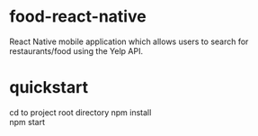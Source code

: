 # food-react-native
React Native mobile application which allows users to search for restaurants/food using the Yelp API.
# quickstart
cd to project root directory
npm install
<br>
npm start

